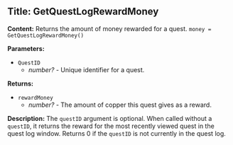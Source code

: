 ## Title: GetQuestLogRewardMoney

**Content:**
Returns the amount of money rewarded for a quest.
`money = GetQuestLogRewardMoney()`

**Parameters:**
- `QuestID`
  - *number?* - Unique identifier for a quest.

**Returns:**
- `rewardMoney`
  - *number?* - The amount of copper this quest gives as a reward.

**Description:**
The `questID` argument is optional. When called without a `questID`, it returns the reward for the most recently viewed quest in the quest log window.
Returns 0 if the `questID` is not currently in the quest log.